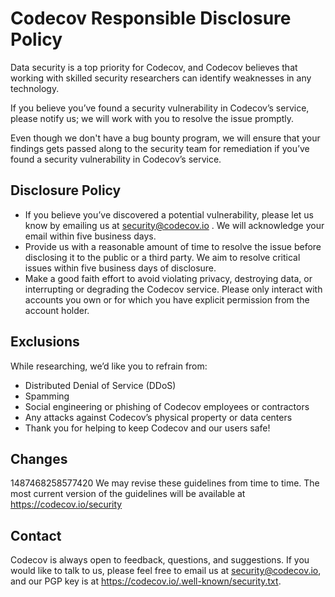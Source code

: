 # Codecov Responsible Disclosure Policy

Data security is a top priority for Codecov, and Codecov believes that working with skilled security researchers can identify weaknesses in any technology.

If you believe you’ve found a security vulnerability in Codecov’s service, please notify us; we will work with you to resolve the issue promptly.

Even though we don't have a bug bounty program, we will ensure that your findings gets passed along to the security team for remediation if you’ve found a security vulnerability in Codecov’s service.

## Disclosure Policy

- If you believe you’ve discovered a potential vulnerability, please let us know by emailing us at security@codecov.io . We will acknowledge your email within five business days.
- Provide us with a reasonable amount of time to resolve the issue before disclosing it to the public or a third party. We aim to resolve critical issues within five business days of disclosure.
- Make a good faith effort to avoid violating privacy, destroying data, or interrupting or degrading the Codecov service. Please only interact with accounts you own or for which you have explicit permission from the account holder.

## Exclusions

While researching, we’d like you to refrain from:

- Distributed Denial of Service (DDoS)
- Spamming
- Social engineering or phishing of Codecov employees or contractors
- Any attacks against Codecov’s physical property or data centers
- Thank you for helping to keep Codecov and our users safe!

## Changes
1487468258577420
We may revise these guidelines from time to time. The most current version of the guidelines will be available at https://codecov.io/security

## Contact

Codecov is always open to feedback, questions, and suggestions. If you would like to talk to us, please feel free to email us at security@codecov.io, and our PGP key is at https://codecov.io/.well-known/security.txt.
